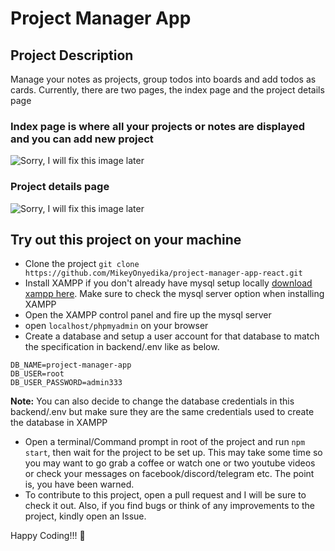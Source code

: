 # Project Manager App

## Project Description

Manage your notes as projects, group todos into boards and add todos as cards. 
Currently, there are two pages, the index page and the project details page

### Index page is where all your projects or notes are displayed and you can add new project

![Sorry, I will fix this image later](./public/assets/index.png)

### Project details page

![Sorry, I will fix this image later](./public/assets/details.png)

## Try out this project on your machine
- Clone the project
`git clone https://github.com/MikeyOnyedika/project-manager-app-react.git`
- Install XAMPP if you don't already have mysql setup locally [download xampp here](https://xampp.org). Make sure to check the mysql server option when installing XAMPP
- Open the XAMPP control panel and fire up the mysql server
- open `localhost/phpmyadmin` on your browser
- Create a database and setup a user account for that database to match the specification in backend/.env like as below. 
```env
DB_NAME=project-manager-app
DB_USER=root
DB_USER_PASSWORD=admin333
```
**Note:** You can also decide to change the database credentials in this backend/.env but make sure they are the same credentials used to create the database in XAMPP
- Open a terminal/Command prompt in root of the project and run `npm start`, then wait for the project to be set up. This may take some time so you may want to go grab a coffee or watch one or two youtube videos or check your messages on facebook/discord/telegram etc. The point is, you have been warned.
- To contribute to this project, open a pull request and I will be sure to check it out. Also, if you find bugs or think of any improvements to the project, kindly open an Issue. 

Happy Coding!!! 🎉
